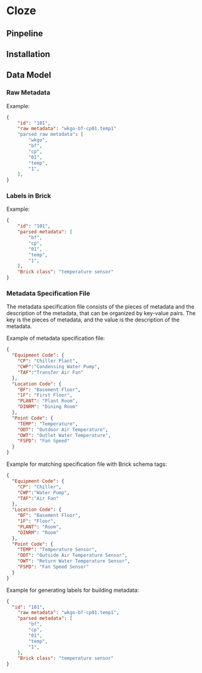 # Cloze

## Pinpeline

## Installation

## Data Model
### Raw Metadata
Example:
```json
{
    "id": "101",
    "raw metadata": "wkgo-bf-cp01.temp1"
    "parsed raw metadata": [
        "wkgo",
        "bf",
        "cp",
        "01",
        "temp",
        "1",
    ],
}
```
### Labels in Brick
Example:
```json
{
    "id": "101",
    "parsed metadata": [
        "bf",
        "cp",
        "01",
        "temp",
        "1",
    ],
    "Brick class": "temperature sensor"
}
```
### Metadata Specification File
The metadata specification file consists of the pieces of metadata and the description of the metadata, that can be organized by key-value pairs.
The key is the pieces of metadata, and the value is the description of the metadata. 

Example of metadata specification file:
```json
{
  "Equipment Code": {
    "CP": "Chiller Plant",
    "CWP":"Condensing Water Pump",
    "TAF":"Transfer Air Fan"
  },
  "Location Code": {
    "BF": "Basement Floor",
    "1F": "First Floor",
    "PLANT": "Plant Room",
    "DINRM": "Dining Room"
  },
  "Point Code": {
    "TEMP": "Temperature",
    "ODT": "Outdoor Air Temperature",
    "OWT": "Outlet Water Temperature",
    "FSPD": "Fan Speed"
  }
}
```
Example for matching specification file with Brick schema tags:
```json
{
  "Equipment Code": {
    "CP": "Chiller",
    "CWP":"Water Pump",
    "TAF":"Air Fan"
  },
  "Location Code": {
    "BF": "Basement Floor",
    "1F": "Floor",
    "PLANT": "Room",
    "DINRM": "Room"
  },
  "Point Code": {
    "TEMP": "Temperature Sensor",
    "ODT": "Outside Air Temperature Sensor",
    "OWT": "Return Water Temperature Sensor",
    "FSPD": "Fan Speed Sensor"
  }
}
```

Example for generating labels for building metadata:
```json
{
  "id": "101",
    "raw metadata": "wkgo-bf-cp01.temp1",
    "parsed metadata": [
        "bf",
        "cp",
        "01",
        "temp",
        "1",
    ],
    "Brick class": "temperature sensor"
}
```

